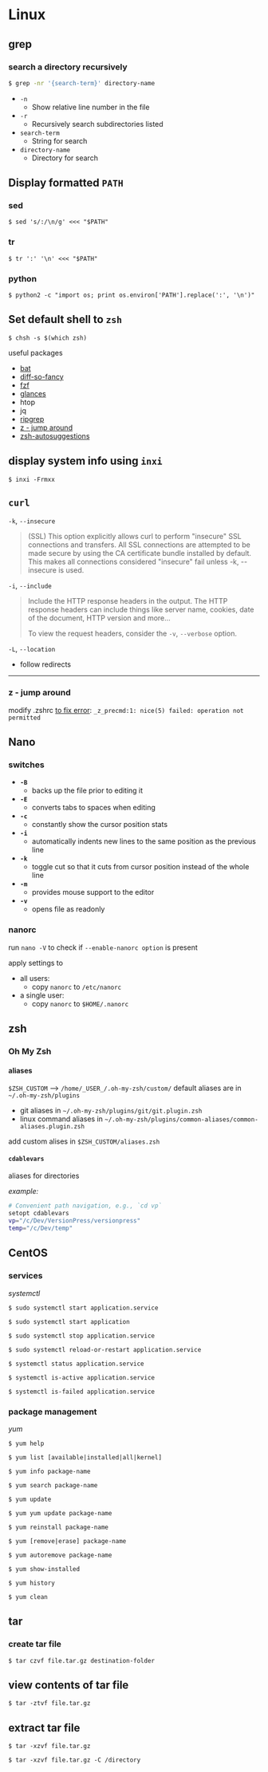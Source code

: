 # Linux

## grep

### search a directory recursively

```bash
$ grep -nr '{search-term}' directory-name
```

- `-n`
  - Show relative line number in the file
- `-r`
  - Recursively search subdirectories listed
- `search-term`
  - String for search
- `directory-name`
  - Directory for search

## Display formatted `PATH`

### **sed**

`$ sed 's/:/\n/g' <<< "$PATH"`

### **tr**

`$ tr ':' '\n' <<< "$PATH"`

### **python**

`$ python2 -c "import os; print os.environ['PATH'].replace(':', '\n')"`

## Set default shell to `zsh`

`$ chsh -s $(which zsh)`

useful packages

- [bat](https://github.com/sharkdp/bat)
- [diff-so-fancy](https://github.com/so-fancy/diff-so-fancy)
- [fzf](https://github.com/junegunn/fzf)
- [glances](https://github.com/nicolargo/glances)
- htop
- jq
- [ripgrep](https://github.com/BurntSushi/ripgrep)
- [z - jump around](https://github.com/rupa/z)
- [zsh-autosuggestions](https://github.com/zsh-users/zsh-autosuggestions)

## display system info using `inxi`

`$ inxi -Frmxx`

## `curl`

`-k`, `--insecure`

> (SSL) This option explicitly allows curl to perform "insecure" SSL connections and transfers. All SSL connections are attempted to be made secure by using the CA certificate bundle installed by default. This makes all connections considered "insecure" fail unless -k, --insecure is used.

`-i`, `--include`

> Include the HTTP response headers in the output. The HTTP response headers can include things like server name, cookies, date of the document, HTTP version and more...
>
> To view the request headers, consider the `-v`, `--verbose` option.

`-L`, `--location`

- follow redirects

---

### z - jump around

modify .zshrc [to fix error](https://github.com/rupa/z/issues/230#issuecomment-362297213): `_z_precmd:1: nice(5) failed: operation not permitted`

## Nano

### switches

- **`-B`**
  - backs up the file prior to editing it
- **`-E`**
  - converts tabs to spaces when editing
- **`-c`**
  - constantly show the cursor position stats
- **`-i`**
  - automatically indents new lines to the same position as the previous line
- **`-k`**
  - toggle cut so that it cuts from cursor position instead of the whole line
- **`-m`**
  - provides mouse support to the editor
- **`-v`**
  - opens file as readonly

### nanorc

run `nano -V` to check if `--enable-nanorc option` is present

apply settings to

- all users:
  - copy `nanorc` to `/etc/nanorc`
- a single user:
  - copy `nanorc` to `$HOME/.nanorc`

## zsh

### Oh My Zsh

#### aliases

`$ZSH_CUSTOM` --> `/home/_USER_/.oh-my-zsh/custom/`
default aliases are in `~/.oh-my-zsh/plugins`

- git aliases in `~/.oh-my-zsh/plugins/git/git.plugin.zsh`
- linux command aliases in `~/.oh-my-zsh/plugins/common-aliases/common-aliases.plugin.zsh`

add custom alises in `$ZSH_CUSTOM/aliases.zsh`

#### `cdablevars`

aliases for directories

_example:_

```bash
# Convenient path navigation, e.g., `cd vp`
setopt cdablevars
vp="/c/Dev/VersionPress/versionpress"
temp="/c/Dev/temp"
```

## CentOS

### services

*systemctl*

`$ sudo systemctl start application.service`

`$ sudo systemctl start application`

`$ sudo systemctl stop application.service`

`$ sudo systemctl reload-or-restart application.service`

`$ systemctl status application.service`

`$ systemctl is-active application.service`

`$ systemctl is-failed application.service`

### package management

*yum*

`$ yum help`

`$ yum list [available|installed|all|kernel]`

`$ yum info package-name`

`$ yum search package-name`

`$ yum update`

`$ yum yum update package-name`

`$ yum reinstall package-name`

`$ yum [remove|erase] package-name`

`$ yum autoremove package-name`

`$ yum show-installed`

`$ yum history`

`$ yum clean`

## tar

### create tar file

`$ tar czvf file.tar.gz destination-folder`

## view contents of tar file

`$ tar -ztvf file.tar.gz`

## extract tar file

`$ tar -xzvf file.tar.gz`

`$ tar -xzvf file.tar.gz -C /directory`
